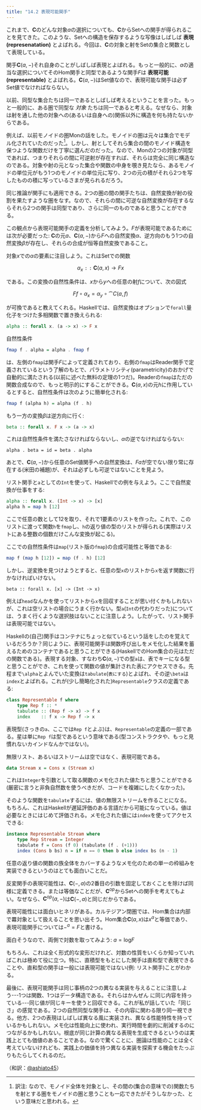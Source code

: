 ```yaml
---
title: "14.2 表現可能関手"
---
```


これまで、$\mathbf{C}$のどんな対象$a$の選択についても、$\mathbf{C}$から$\mathrm{Set}$への関手が得られることを見てきた。このような、$\mathrm{Set}$への構造を保存するような写像はしばしば **表現(represenatation)** とよばれる。今回は、$\mathbf{C}$の対象と射を$\mathrm{Set}$の集合と関数として表現している。

関手$\mathbf{C}(a, -)$それ自身のことがしばしば表現とよばれる。もっと一般的に、$a$の適当な選択についてそのHom関手と同型であるような関手$F$は **表現可能(representable)** とよばれる。$\mathbf{C}(a, -)$は$\mathrm{Set}$値なので、表現可能な関手は必ず$\mathrm{Set}$値でなければならない。

以前、同型な集合たちは同一であるとしばしば考えるということを言った。もっと一般的に、ある圏で同型な *対象* たちは同一であると考える。なぜなら、対象は射を通した他の対象への(あるいは自身への)関係以外に構造を何も持たないからである。

例えば、以前モノイドの圏$\mathrm{Mon}$の話をした。モノイドの圏は元々は集合でモデル化されていたのだった[^1]。しかし、射としてそれら集合の間のモノイド構造を保つような関数だけを丁寧に選んだのだった。なので、$\mathrm{Mon}$の2つの対象が同型であれば、つまりそれらの間に可逆射が存在すれば、それらは完全に同じ構造なのである。対象や射の元となった集合や関数の中身を覗き見たなら、あるモノイドの単位元がもう1つのモノイドの単位元に写り、2つの元の積がそれら2つを写したものの積に写っているさまが見られるだろう。

同じ推論が関手にも適用できる。2つの圏の間の関手たちは、自然変換が射の役割を果たすような圏をなす。なので、それらの間に可逆な自然変換が存在するならそれら2つの関手は同型であり、さらに同一のものであると思うことができる。

この観点から表現可能関手の定義を分析してみよう。$F$が表現可能であるためには次が必要だった: $\mathbf{C}$の元$a$、$\mathbf{C}(a, -)$から$F$への自然変換$\alpha$、逆方向のもう1つの自然変換$\beta$が存在し、それらの合成が恒等自然変換であること。

対象$x$での$\alpha$の要素に注目しよう。これは$\mathrm{Set}$での関数

$$
\alpha_x \mathtt{::}\   \mathbf{C}(a, x) \to F x
$$

である。この変換の自然性条件は、$x$から$y$への任意の射$f$について、次の図式

$$
F f \circ \alpha_x = \alpha_y \circ \cat{C}(a, f)
$$

が可換であると教えてくれる。Haskellでは、自然変換はオプションで`forall`量化子をつけた多相関数で置き換えられる:

```haskell
alpha :: forall x. (a -> x) -> F x
```

自然性条件

```haskell
fmap f . alpha = alpha . fmap f
```

は、左側の`fmap`は関手$F$によって定義されており、右側の`fmap`はReader関手で定義されているという了解のもとで、パラメトリシティ(parametricity)のおかげで自動的に満たされる(以前に述べた無料の定理の1つだ)。Readerの`fmap`はただの関数合成なので、もっと明示的にすることができる。$\mathbf{C}(a, x)$の元$h$に作用しているとすると、自然性条件は次のように簡単化される:

```haskell
fmap f (alpha h) = alpha (f . h)
```

もう一方の変換$\beta$は逆方向に行く:

```haskell
beta :: forall x. F x -> (a -> x)
```

これは自然性条件を満たさなければならないし、$\alpha$の逆でなければならない:

```
alpha . beta = id = beta . alpha
```

あとで、$\mathbf{C}(a, -)$から任意の$\mathrm{Set}$値関手への自然変換は、$F a$が空でない限り常に存在する(米田の補題)が、それは必ずしも可逆ではないことを見よう。

リスト関手と`a`としての`Int`を使って、Haskellでの例を与えよう。ここで自然変換が仕事をする:

```haskell
alpha :: forall x. (Int -> x) -> [x]
alpha h = map h [12]
```

ここで任意の数として12を取り、それで1要素のリストを作った。これで、このリストに渡って関数`h`を`fmap`し、`h`の返り値の型のリストが得られる(実際はリストにある整数の個数だけこんな変換が起こる)。

ここでの自然性条件は`map`(リスト版の`fmap`)の合成可能性と等価である:

```haskell
map f (map h [12]) = map (f . h) [12]
```

しかし、逆変換を見つけようとすると、任意の型`x`のリストから`x`を返す関数に行かなければいけない。

```
beta :: forall x. [x] -> (Int -> x)
```

例えば`head`なんかを使ってリストから`x`を回収することが思い付くかもしれないが、これは空リストの場合にうまく行かない。型`a`(`Int`の代わりだった)については、うまく行くような選択肢はないことに注意しよう。したがって、リスト関手は表現可能ではない。

Haskellの(自己)関手はコンテナにちょっと似ているという話をしたのを覚えているだろうか？同じように、表現可能関手は関数呼び出しをメモ化した結果を蓄えるためのコンテナであると思うことができる(HaskellでのHom集合の元はただの関数である)。表現する対象、すなわち$\mathbf{C}(a, -)$での型`a`は、表でキーになる型と思うことができ、これを使って関数の値が集計された表にアクセスできる。先程まで`\alpha`とよんでいた変換は`tabulate`(`表にする`)とよばれ、その逆`\beta`は`index`とよばれる。これが(少し簡略化された)`Representable`クラスの定義である:

```haskell
class Representable f where
    type Rep f :: *
    tabulate :: (Rep f -> x) -> f x
    index    :: f x -> Rep f -> x
```

表現型(さっきの`a`、ここでは`Rep f`とよぶ)は、`Representable`の定義の一部である。星は単に`Rep f`は型であるという意味である(型コンストラクタや、もっと見慣れないカインドなんかではない)。

無限リスト、あるいはストリームは空ではなく、表現可能である。

```haskell
data Stream x = Cons x (Stream x)
```

これは`Integer`を引数として取る関数のメモ化された値たちと思うことができる(厳密に言うと非負自然数を使うべきだが、コードを複雑にしたくなかった)。

そのような関数を`tabulate`するには、値の無限ストリームを作ることになる。もちろん、これはHaskellが遅延評価のある言語だから可能になっている。値は必要なときにはじめて評価される。メモ化された値には`index`を使ってアクセスできる:

```haskell
instance Representable Stream where
    type Rep Stream = Integer
    tabulate f = Cons (f 0) (tabulate (f . (+1)))
    index (Cons b bs) n = if n == 0 then b else index bs (n - 1)
```

任意の返り値の関数の族全体をカバーするようなメモ化のための単一の枠組みを実装できるというのはとても面白いことだ。

反変関手の表現可能性は、$\mathbf{C}(-, a)$の2番目の引数を固定しておくことを除けば同様に定義できる。または等価なことだが、$\mathbf{C}^{op}$から$\mathrm{Set}$への関手を考えてもよい。なぜなら、$\mathbf{C}^{op}(a, -)$は$\mathbf{C}(-, a)$と同じだからである。

表現可能性には面白いヒネリがある。カルテジアン閉圏では、Hom集合は内部で羃対象として扱えることを思い出そう。Hom集合$\mathbf{C}(a, x)$は$x^a$と等価であり、表現可能関手については$-^a = F$と書ける。

面白そうなので、両側で対数を取ってみよう: $a = \mathrm{log}F$

もちろん、これは全く形式的な変形だけれど、対数の性質をいくらか知っていればこれは極めて役に立つ。特に、直積型をもとにした関手は直和型で表現できることや、直和型の関手は一般には表現可能ではない(例: リスト関手)ことがわかる。

<!-- 
Of course, this is a purely formal transformation, but if you know some
of the properties of logarithms, it is quite helpful. In particular, it
turns out that functors that are based on product types can be
represented with sum types, and that sum-type functors are not in
general representable (example: the list functor). -->

最後に、表現可能関手は同じ事柄の2つの異なる実装を与えることに注意しよう---1つは関数、1つはデータ構造である。それらはかんぜん に同じ内容を持っている---同じ値が同じキーを使うと回収できる。これが私が話していた「同じさ」の感覚である。2つの自然同型な関手は、その内容に関わる限り同一視できる。他方、2つの表現はしばしば異なる風に実装され、異なる性能特性を持っているかもしれない。メモ化は性能向上に使われ、実行時間を劇的に削減するのにつながるかもしれない。根底が同じ計算の異なる表現を生成できるというのは実践上とても価値のあることである。なので驚くことに、圏論は性能のことは全く考えていないけれども、実践上の価値を持つ異なる実装を探索する機会をたっぷりもたらしてくれるのだ。


[^1]: 訳注: なので、モノイド全体を対象とし、その間の(集合の意味での)関数たちを射とする圏をモノイドの圏と思うことも一応できたがそうしなかった、という意味だと思われる。


（和訳：[@ashiato45](https://twitter.com/ashiato45)）
